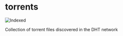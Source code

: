 torrents 
========
![Indexed](https://img.shields.io/badge/indexed-143852-blue)

Collection of torrent files discovered in the DHT network
